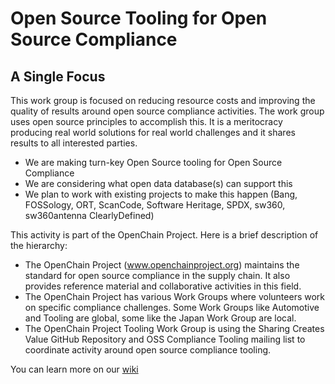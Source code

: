 # Open Source Tooling for Open Source Compliance

## A Single Focus
This work group is focused on reducing resource costs and improving the quality of results around open source compliance activities. The work group uses open source principles to accomplish this. It is a meritocracy producing real world solutions for real world challenges and it shares results to all interested parties.

* We are making turn-key Open Source tooling for Open Source Compliance
* We are considering what open data database(s) can support this
* We plan to work with existing projects to make this happen
(Bang, FOSSology, ORT, ScanCode, Software Heritage, SPDX, sw360, sw360antenna ClearlyDefined)

This activity is part of the OpenChain Project. Here is a brief description of the hierarchy:
*  The OpenChain Project (www.openchainproject.org) maintains the standard for open source compliance in the supply chain. It also provides reference material and collaborative activities in this field.
* The OpenChain Project has various Work Groups where volunteers work on specific compliance challenges. Some Work Groups like Automotive and Tooling are global, some like the Japan Work Group are local.
* The OpenChain Project Tooling Work Group is using the Sharing Creates Value GitHub Repository and OSS Compliance Tooling mailing list to coordinate activity around open source compliance tooling. 

You can learn more on our [wiki]( https://github.com/Open-Source-Compliance/Sharing-creates-value/wiki)
